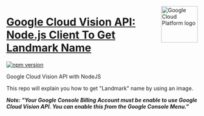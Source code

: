 [//]: # "This README.md file is auto-generated, all changes to this file will be lost."
[//]: # "To regenerate it, use `python -m synthtool`."
<img src="https://avatars2.githubusercontent.com/u/2810941?v=3&s=96" alt="Google Cloud Platform logo" title="Google Cloud Platform" align="right" height="96" width="96"/>

# [Google Cloud Vision API: Node.js Client To Get Landmark Name](https://github.com/googleapis/nodejs-vision)

[![npm version](https://img.shields.io/npm/v/@google-cloud/vision.svg)](https://www.npmjs.org/package/@google-cloud/vision)

Google Cloud Vision API with NodeJS

This repo will explain you how to get "Landmark" name by using an image.

**_Note: "Your Google Console Billing Account must be enable to use Google Cloud Vision API. You can enable this from the Google Console Menu."_**
